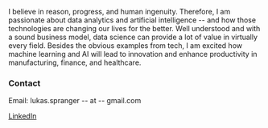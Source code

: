 I believe in reason, progress, and human ingenuity. Therefore, I am passionate about data analytics and artificial intelligence -- and how those technologies are changing our lives for the better. Well understood and with a sound business model, data science can provide a lot of value in virtually every field. 
Besides the obvious examples from tech, I am excited how machine learning and AI will lead to innovation and enhance productivity in manufacturing, finance, and healthcare. 


### Contact 
Email: lukas.spranger -- at -- gmail.com

[LinkedIn](https://www.linkedin.com/in/lukas-spranger-8962b5137/)


